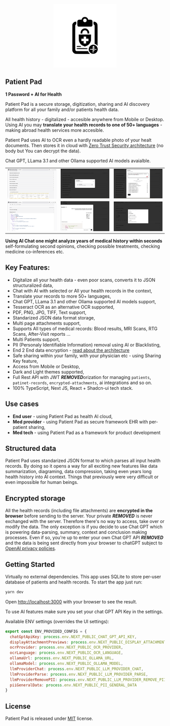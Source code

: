 <p align="center">
    <img width="200" src="public/img/patient-pad-logo.svg" />
</p>

## Patient Pad

**1 Password + AI for Health**

Patient Pad is a secure storage, digitization, sharing and AI discovery platform for all your family and/or patients health data.

All health history - digitalized - accesible anywhere from Mobile or Desktop. Using AI you may **translate your health records to one of 50+ languages** - making abroad health services more accesible.

Patient Pad uses AI to OCR even a hardly readable photo of your healt documents. Then stores it in cloud with [Zero Trust Security architecture](https://github.com/CatchTheTornado/patient-pad/issues/65) (no body but You can decrypt the data). 

Chat GPT, LLama 3.1 and other Ollama supported AI models avaialble.

<table>
    <tr>
        <td>
            <a href="readme-assets/screen0.png"><img src="readme-assets/screen0.png" alt="Example record view" /></a>
        </td>
        <td>
            <a href="readme-assets/screen1.png"><img src="readme-assets/screen1.png" alt="Multi patients support" /></a>
        </td>
        <td>
            <a href="readme-assets/screen2.png"><img src="readme-assets/screen2.png" alt="Adding health data in any format" /></a>
        </td>
    </tr>
    <tr>
        <td>
            <a href="readme-assets/screen3.png"><img src="readme-assets/screen3.png" alt="Examination turned digital" /></a>
        </td>
        <td>
            <a href="readme-assets/screen4.png"><img src="readme-assets/screen4.png" alt="AI used for OCRing the data" /></a>
        </td>
        <td>
            <a href="readme-assets/screen5.png"><img src="readme-assets/screen5.png" alt="AI features" /></a>
        </td>
    </tr>
</table>


**Using AI Chat one might analyze years of medical history within seconds** self-formulating second opinions, checking possible treatments, checking medicine co-inferences etc.

## Key Features:

- Digitalize all your health data - even poor scans, converts it to JSON structuralized data,
- Chat with AI with selected or All your health records in the context,
- Translate your records to more 50+ languages,
- Chat GPT, LLama 3.1 and other Ollama supported AI models support,
- Tesseract OCR as an alternative OCR supported,
- PDF, PNG, JPG, TIFF, Text support,
- Standarized JSON data format storage,
- Multi page attachments support,
- Supports All types of medical records: Blood results, MRI Scans, RTG Scans, After-Visit reports ...
- Multi Patients support,
- PII (Personaly Identifiable Information) removal using AI or Blacklisting,
- End 2 End data encryption - [read about the architecture](https://github.com/CatchTheTornado/patient-pad/issues/65)
- Safe sharing within your family, with your physician etc - using Sharing Key feature,
- Access from Mobile or Desktop,
- Dark and Light themes supported,
- Full Rest API with JWT ***REMOVED***orization for managing `patients`, `patinet-records`, `encrypted-attachments`, ai integrations and so on.
- 100% TypeScript, Next JS, React + Shadcn-ui tech stack.

## Use cases
- **End user** - using Patient Pad as health AI cloud,
- **Med provider** - using Patient Pad as secure framework EHR with per-patient sharing,
- **Med tech** - using Patient Pad as a framework for product development

## Structured data

Patient Pad uses standarized JSON format to which parses all input health records. By doing so it opens a way for all exciting new features like data summarization, diagraming, data compression, taking even years long health history into AI context. Things that previously were very difficult or even impossible for human beings.

## Encrypted storage

All the health records (including file attachments) are **encrypted in the browser** before sending to the server. Your private ***REMOVED*** is never exchanged with the server. Therefore there's no way to access, take over or modify the data. The only exception is if you decide to use Chat GPT which is powering data-parsing, summary, context and conclusion making processes. Even if so, you're up to enter your own Chat GPT API ***REMOVED*** and the data is being sent directly from your browser to chatGPT subject to [OpenAI privacy policies](https://openai.com/pl-PL/policies/eu-privacy-policy/).

## Getting Started

Virtually no external dependencies. This app uses SQLite to store per-user database of patients and health records. To start the app just run:

```bash
yarn dev
```

Open [http://localhost:3000](http://localhost:3000) with your browser to see the result.

To use AI features make sure you set your chat GPT API Key in the settings.

Available ENV settings (overrides the UI settings):

```js
export const ENV_PROVIDED_CONFIG = {
  chatGptApiKey: process.env.NEXT_PUBLIC_CHAT_GPT_API_KEY,
  displayAttachmentPreviews: process.env.NEXT_PUBLIC_DISPLAY_ATTACHMENT_PREVIEWS,
  ocrProvider: process.env.NEXT_PUBLIC_OCR_PROVIDER,
  ocrLanguage: process.env.NEXT_PUBLIC_OCR_LANGUAGE,
  ollamaUrl: process.env.NEXT_PUBLIC_OLLAMA_URL,
  ollamaModel: process.env.NEXT_PUBLIC_OLLAMA_MODEL,
  llmProviderChat: process.env.NEXT_PUBLIC_LLM_PROVIDER_CHAT,
  llmProviderParse: process.env.NEXT_PUBLIC_LLM_PROVIDER_PARSE,
  llmProviderRemovePII: process.env.NEXT_PUBLIC_LLM_PROVIDER_REMOVE_PII,
  piiGeneralData: process.env.NEXT_PUBLIC_PII_GENERAL_DATA
}
```


## License

Patient Pad is released under [MIT](LICENSE) license.
